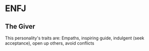# ENFJ

## The Giver

This personality's traits are:
 Empaths, inspiring guide, indulgent (seek acceptance), open up others, avoid conflicts
 
